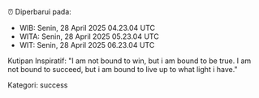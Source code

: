 ⏰ Diperbarui pada:
- WIB: Senin, 28 April 2025 04.23.04 UTC
- WITA: Senin, 28 April 2025 05.23.04 UTC
- WIT: Senin, 28 April 2025 06.23.04 UTC

Kutipan Inspiratif:
"I am not bound to win, but i am bound to be true. I am not bound to succeed, but i am bound to live up to what light i have."


Kategori: success

